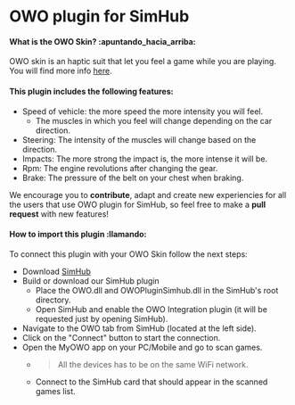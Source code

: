 # OWO plugin for SimHub
#### What is the OWO Skin? :apuntando_hacia_arriba:
OWO skin is an haptic suit that let you feel a game while you are playing.
You will find more info [here](https://owogame.com/).
#### This plugin includes the following **features**:
- Speed of vehicle: the more speed the more intensity you will feel.
  - The muscles in which you feel will change depending on the car direction.
- Steering: The intensity of the muscles will change based on the direction.
- Impacts: The more strong the impact is, the more intense it will be.
- Rpm: The engine revolutions after changing the gear.
- Brake: The pressure of the belt on your chest when braking.

We encourage you to **contribute**, adapt and create
new experiencies for all the users that use OWO plugin
for SimHub, so feel free to make a **pull request** with new features!

#### How to import this plugin :llamando:
To connect this plugin with your OWO Skin follow the next steps:
- Download [SimHub](https://www.simhubdash.com/)
- Build or download our SimHub plugin
    - Place the OWO.dll and OWOPluginSimhub.dll in the SimHub's root directory.
    - Open SimHub and enable the OWO Integration plugin (it will be requested just by opening SimHub).
- Navigate to the OWO tab from SimHub (located at the left side).
- Click on the "Connect" button to start the connection.
- Open the MyOWO app on your PC/Mobile and go to scan games.
    - > All the devices has to be on the same WiFi network.
    - Connect to the SimHub card that should appear in the scanned games list.